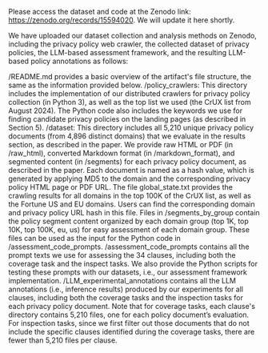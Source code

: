 Please access the dataset and code at the Zenodo link: https://zenodo.org/records/15594020. We will update it here shortly.

We have uploaded our dataset collection and analysis methods on Zenodo, including the privacy policy web crawler, the collected dataset of privacy policies, the LLM-based assessment framework, and the resulting LLM-based policy annotations as follows:

/README.md provides a basic overview of the artifact's file structure, the same as the information provided below.
/policy_crawlers: This directory includes the implementation of our distributed crawlers for privacy policy collection (in Python 3), as well as the top list we used (the CrUX list from August 2024). The Python code also includes the keywords we use for finding candidate privacy policies on the landing pages (as described in Section 5).
/dataset: This directory includes all 5,210 unique privacy policy documents (from 4,896 distinct domains) that we evaluate in the results section, as described in the paper. We provide raw HTML or PDF (in /raw_html), converted Markdown format (in /markdown_format), and segmented content (in /segments) for each privacy policy document, as described in the paper. Each document is named as a hash value, which is generated by applying MD5 to the domain and the corresponding privacy policy HTML page or PDF URL. The file global_state.txt provides the crawling results for all domains in the top 100K of the CrUX list, as well as the Fortune US and EU domains. Users can find the corresponding domain and privacy policy URL hash in this file. Files in /segments_by_group contain the policy segment content organized by each domain group (top 1K, top 10K, top 100K, eu, us) for easy assessment of each domain group. These files can be used as the input for the Python code in /assessment_code_prompts.
/assessment_code_prompts contains all the prompt texts we use for assessing the 34 clauses, including both the coverage task and the inspect tasks. We also provide the Python scripts for testing these prompts with our datasets, i.e., our assessment framework implementation.
/LLM_experimental_annotations contains all the LLM annotations (i.e., inference results) produced by our experiments for all clauses, including both the coverage tasks and the inspection tasks for each privacy policy document. Note that for coverage tasks, each clause's directory contains 5,210 files, one for each policy document’s evaluation. For inspection tasks, since we first filter out those documents that do not include the specific clauses identified during the coverage tasks, there are fewer than 5,210 files per clause.

